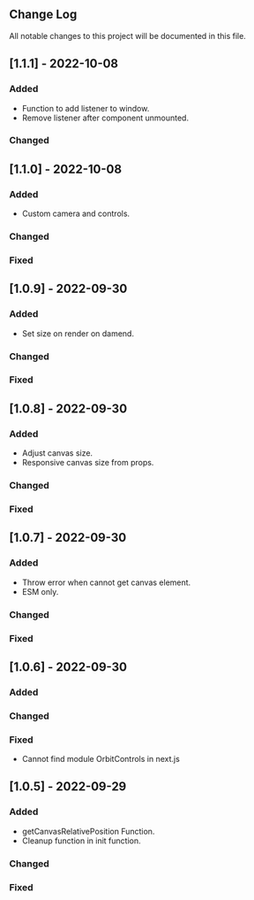 ## Change Log

All notable changes to this project will be documented in this file.

## [1.1.1] - 2022-10-08

### Added

- Function to add listener to window.
- Remove listener after component unmounted.

### Changed

## [1.1.0] - 2022-10-08

### Added

- Custom camera and controls.

### Changed

### Fixed

## [1.0.9] - 2022-09-30

### Added

- Set size on render on damend.

### Changed

### Fixed

## [1.0.8] - 2022-09-30

### Added

- Adjust canvas size.
- Responsive canvas size from props.

### Changed

### Fixed

## [1.0.7] - 2022-09-30

### Added

- Throw error when cannot get canvas element.
- ESM only.

### Changed

### Fixed

## [1.0.6] - 2022-09-30

### Added

### Changed

### Fixed

- Cannot find module OrbitControls in next.js

## [1.0.5] - 2022-09-29

### Added

- getCanvasRelativePosition Function.
- Cleanup function in init function.

### Changed

### Fixed
